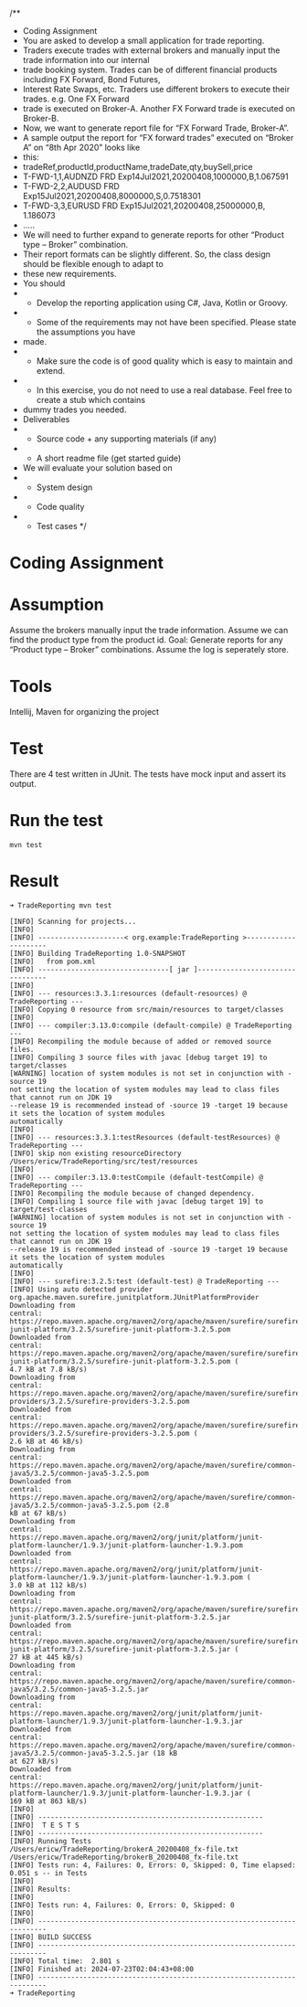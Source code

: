 /**

* Coding Assignment
* You are asked to develop a small application for trade reporting.
* Traders execute trades with external brokers and manually input the trade information into our internal
* trade booking system. Trades can be of different financial products including FX Forward, Bond Futures,
* Interest Rate Swaps, etc. Traders use different brokers to execute their trades. e.g. One FX Forward
* trade is executed on Broker-A. Another FX Forward trade is executed on Broker-B.
* Now, we want to generate report file for “FX Forward Trade, Broker-A”.
* A sample output the report for “FX forward trades” executed on “Broker A” on “8th Apr 2020” looks like
* this:
* tradeRef,productId,productName,tradeDate,qty,buySell,price
* T-FWD-1,1,AUDNZD FRD Exp14Jul2021,20200408,1000000,B,1.067591
* T-FWD-2,2,AUDUSD FRD Exp15Jul2021,20200408,8000000,S,0.7518301
* T-FWD-3,3,EURUSD FRD Exp15Jul2021,20200408,25000000,B, 1.186073
* .....
* We will need to further expand to generate reports for other “Product type – Broker” combination.
* Their report formats can be slightly different. So, the class design should be flexible enough to adapt to
* these new requirements.
* You should
*
    - Develop the reporting application using C#, Java, Kotlin or Groovy.
*
    - Some of the requirements may not have been specified. Please state the assumptions you have
* made.
*
    - Make sure the code is of good quality which is easy to maintain and extend.
*
    - In this exercise, you do not need to use a real database. Feel free to create a stub which contains
* dummy trades you needed.
* Deliverables
*
    - Source code + any supporting materials (if any)
*
    - A short readme file (get started guide)
* We will evaluate your solution based on
*
    - System design
*
    - Code quality
*
    - Test cases
      */

# Coding Assignment

# Assumption

Assume the brokers manually input the trade information.
Assume we can find the product type from the product id.
Goal: Generate reports for any “Product type – Broker” combinations.
Assume the log is seperately store.

# Tools

Intellij, Maven for organizing the project

# Test

There are 4 test written in JUnit. The tests have mock input and assert its output.

# Run the test

`mvn test`

# Result

```
➜ TradeReporting mvn test

[INFO] Scanning for projects...
[INFO]
[INFO] ---------------------< org.example:TradeReporting >---------------------
[INFO] Building TradeReporting 1.0-SNAPSHOT
[INFO]   from pom.xml
[INFO] --------------------------------[ jar ]---------------------------------
[INFO]
[INFO] --- resources:3.3.1:resources (default-resources) @ TradeReporting ---
[INFO] Copying 0 resource from src/main/resources to target/classes
[INFO]
[INFO] --- compiler:3.13.0:compile (default-compile) @ TradeReporting ---
[INFO] Recompiling the module because of added or removed source files.
[INFO] Compiling 3 source files with javac [debug target 19] to target/classes
[WARNING] location of system modules is not set in conjunction with -source 19
not setting the location of system modules may lead to class files that cannot run on JDK 19
--release 19 is recommended instead of -source 19 -target 19 because it sets the location of system modules
automatically
[INFO]
[INFO] --- resources:3.3.1:testResources (default-testResources) @ TradeReporting ---
[INFO] skip non existing resourceDirectory /Users/ericw/TradeReporting/src/test/resources
[INFO]
[INFO] --- compiler:3.13.0:testCompile (default-testCompile) @ TradeReporting ---
[INFO] Recompiling the module because of changed dependency.
[INFO] Compiling 1 source file with javac [debug target 19] to target/test-classes
[WARNING] location of system modules is not set in conjunction with -source 19
not setting the location of system modules may lead to class files that cannot run on JDK 19
--release 19 is recommended instead of -source 19 -target 19 because it sets the location of system modules
automatically
[INFO]
[INFO] --- surefire:3.2.5:test (default-test) @ TradeReporting ---
[INFO] Using auto detected provider org.apache.maven.surefire.junitplatform.JUnitPlatformProvider
Downloading from
central: https://repo.maven.apache.org/maven2/org/apache/maven/surefire/surefire-junit-platform/3.2.5/surefire-junit-platform-3.2.5.pom
Downloaded from
central: https://repo.maven.apache.org/maven2/org/apache/maven/surefire/surefire-junit-platform/3.2.5/surefire-junit-platform-3.2.5.pom (
4.7 kB at 7.8 kB/s)
Downloading from
central: https://repo.maven.apache.org/maven2/org/apache/maven/surefire/surefire-providers/3.2.5/surefire-providers-3.2.5.pom
Downloaded from
central: https://repo.maven.apache.org/maven2/org/apache/maven/surefire/surefire-providers/3.2.5/surefire-providers-3.2.5.pom (
2.6 kB at 46 kB/s)
Downloading from
central: https://repo.maven.apache.org/maven2/org/apache/maven/surefire/common-java5/3.2.5/common-java5-3.2.5.pom
Downloaded from
central: https://repo.maven.apache.org/maven2/org/apache/maven/surefire/common-java5/3.2.5/common-java5-3.2.5.pom (2.8
kB at 67 kB/s)
Downloading from
central: https://repo.maven.apache.org/maven2/org/junit/platform/junit-platform-launcher/1.9.3/junit-platform-launcher-1.9.3.pom
Downloaded from
central: https://repo.maven.apache.org/maven2/org/junit/platform/junit-platform-launcher/1.9.3/junit-platform-launcher-1.9.3.pom (
3.0 kB at 112 kB/s)
Downloading from
central: https://repo.maven.apache.org/maven2/org/apache/maven/surefire/surefire-junit-platform/3.2.5/surefire-junit-platform-3.2.5.jar
Downloaded from
central: https://repo.maven.apache.org/maven2/org/apache/maven/surefire/surefire-junit-platform/3.2.5/surefire-junit-platform-3.2.5.jar (
27 kB at 445 kB/s)
Downloading from
central: https://repo.maven.apache.org/maven2/org/apache/maven/surefire/common-java5/3.2.5/common-java5-3.2.5.jar
Downloading from
central: https://repo.maven.apache.org/maven2/org/junit/platform/junit-platform-launcher/1.9.3/junit-platform-launcher-1.9.3.jar
Downloaded from
central: https://repo.maven.apache.org/maven2/org/apache/maven/surefire/common-java5/3.2.5/common-java5-3.2.5.jar (18 kB
at 627 kB/s)
Downloaded from
central: https://repo.maven.apache.org/maven2/org/junit/platform/junit-platform-launcher/1.9.3/junit-platform-launcher-1.9.3.jar (
169 kB at 863 kB/s)
[INFO]
[INFO] -------------------------------------------------------
[INFO]  T E S T S
[INFO] -------------------------------------------------------
[INFO] Running Tests
/Users/ericw/TradeReporting/brokerA_20200408_fx-file.txt
/Users/ericw/TradeReporting/brokerB_20200408_fx-file.txt
[INFO] Tests run: 4, Failures: 0, Errors: 0, Skipped: 0, Time elapsed: 0.051 s -- in Tests
[INFO]
[INFO] Results:
[INFO]
[INFO] Tests run: 4, Failures: 0, Errors: 0, Skipped: 0
[INFO]
[INFO] ------------------------------------------------------------------------
[INFO] BUILD SUCCESS
[INFO] ------------------------------------------------------------------------
[INFO] Total time:  2.801 s
[INFO] Finished at: 2024-07-23T02:04:43+08:00
[INFO] ------------------------------------------------------------------------
➜ TradeReporting 
```
